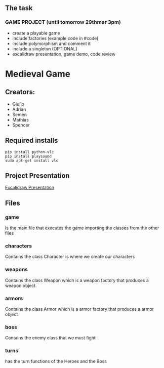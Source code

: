 ## The task 
### GAME PROJECT (until tomorrow 29thmar 3pm)
- create a playable game
- include factories (example code in #code)
- include polymorphism and comment it
- include a singleton (OPTIONAL)
- excalidraw presentation, game demo, code review



# Medieval Game 

## Creators:
- Giulio
- Adrian
- Semen
- Mathias 
- Spencer

## Required installs
```
pip install python-vlc 
pip install playsound
sudo apt-get install vlc
```
## Project Presentation
[Excalidraw Presentation](https://excalidraw.com/#room=213311dbd10e5772dd1d,y1YzzFQSuE8_UaaIbWtO-w)

## Files
### game 
Is the main file that executes the game importing the classes from the other files

### characters
Contains the class Character is where we create our characters

### weapons
Contains the class Weapon which is a weapon factory that produces a weapon object.

### armors
Contains the class Armor which is a armor factory that produces a armor object

### boss
Contains the enemy class that we must fight

### turns
has the turn functions of the Heroes and the Boss

